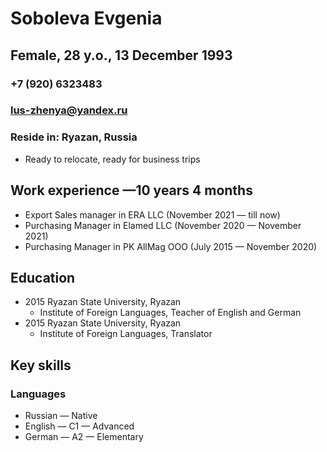 # Soboleva Evgenia
## Female, 28 y.o., 13 December 1993

### +7 (920) 6323483
### lus-zhenya@yandex.ru
### Reside in: Ryazan, Russia
* Ready to relocate, ready for business trips

## Work experience —10 years 4 months
* Export Sales manager in ERA LLC (November 2021 — till now)
* Purchasing Manager in Elamed LLC (November 2020 — November 2021)
* Purchasing Manager in PK AllMag OOO (July 2015 — November 2020)

## Education
* 2015	Ryazan State University, Ryazan
    * Institute of Foreign Languages, Teacher of English and German
* 2015	Ryazan State University, Ryazan
    * Institute of Foreign Languages, Translator

## Key skills
### Languages	
* Russian — Native
* English — C1 — Advanced
* German — A2 — Elementary
